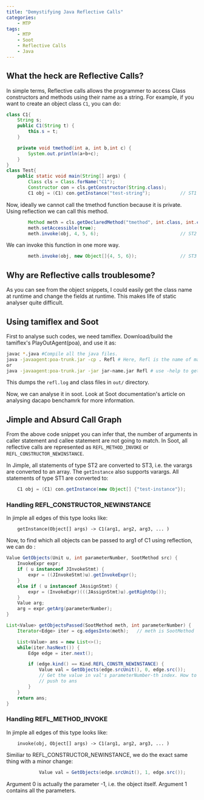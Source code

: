 ```yaml
---
title: "Demystifying Java Reflective Calls"
categories: 
    - MTP
tags:
    - MTP
    - Soot
    - Reflective Calls
    - Java
---
```


## What the heck are Reflective Calls?
In simple terms, Reflective calls allows the programmer to access Class constructors and methods using their name as a string. For example, if you want to create an object class ```C1```, you can do:

```java
class C1{
	String s;
	public C1(String t) {
		this.s = t;
	}

	private void tmethod(int a, int b,int c) {
		System.out.println(a+b+c);
	}
}
class Test{
	public static void main(String[] args) {
		Class cls = Class.forName("C1");
		Constructor con = cls.getConstructor(String.class);
		C1 obj = (C1) con.getInstance("test-string");			// ST1
```

Now, ideally we cannot call the tmethod function because it is private. Using reflection we can call this method.

```java
		Method meth = cls.getDeclaredMethod("tmethod", int.class, int.class, int.class);
		meth.setAccessible(true);
		meth.invoke(obj, 4, 5, 6);								// ST2
```

We can invoke this function in one more way.

```java
		meth.invoke(obj, new Object[]{4, 5, 6});				// ST3
```

## Why are Reflective calls troublesome?

As you can see from the object snippets, I could easily get the class name at runtime and change the fields at runtime. This makes life of static analyser quite difficult.

## Using tamiflex and Soot

First to analyse such codes, we need tamiflex. Download/build the tamiflex's PlayOutAgent(poa), and use it as:

```bash
javac *.java #Compile all the java files.
java -javaagent:poa-trunk.jar -cp . Refl # Here, Refl is the name of main class, change it accordingly.
or
java -javaagent:poa-trunk.jar -jar jar-name.jar Refl # use -help to get full information.
```

This dumps the ```refl.log``` and class files in ```out/``` directory.

Now, we can analyse it in soot. Look at Soot documentation's article on analysing dacapo benchamrk for more information.

## Jimple and Absurd Call Graph

From the above code snippet you can infer that, the number of arguments in caller statement and callee statement are not going to match. In Soot, all reflective calls are represented as ```REFL_METHOD_INVOKE``` or ```REFL_CONSTRUCTOR_NEWINSTANCE```.

In Jimple, all statements of type ST2 are converted to ST3, i.e. the varargs are converted to an array. The ```getInstance``` also supports varargs. All statements of type ST1 are converted to:

```java
	C1 obj = (C1) con.getInstance(new Object[] {"test-instance"});
```

### Handling REFL_CONSTRUCTOR_NEWINSTANCE

In jimple all edges of this type looks like:
```
	getInstance(Object[] args) -> C1(arg1, arg2, arg3, ... )
```

Now, to find which all objects can be passed to arg1 of C1 using reflection, we can do :

```java
Value GetObjects(Unit u, int parameterNumber, SootMethod src) {
	InvokeExpr expr;
    if ( u instanceof JInvokeStmt) {
        expr = ((JInvokeStmt)u).getInvokeExpr();
    }
    else if ( u instanceof JAssignStmt) {
        expr = (InvokeExpr)(((JAssignStmt)u).getRightOp());
    }
    Value arg;
    arg = expr.getArg(parameterNumber);
}

List<Value> getObjectsPassed(SootMethod meth, int parameterNumber) { 
	Iterator<Edge> iter = cg.edgesInto(meth);	// meth is SootMethod 

	List<Value> ans = new List<>();
	while(iter.hasNext()) {
		Edge edge = iter.next();

		if (edge.kind() == Kind.REFL_CONSTR_NEWINSTANCE) {
			Value val = GetObjects(edge.srcUnit(), 0, edge.src());
			// Get the value in val's parameterNumber-th index. How to get this?
			// push to ans
		}
	}
	return ans;
}
```

### Handling REFL_METHOD_INVOKE

In jimple all edges of this type looks like:
```
	invoke(obj, Object[] args) -> C1(arg1, arg2, arg3, ... )
```

Similiar to REFL_CONSTRUCTOR_NEWINSTANCE, we do the exact same thing with a minor change:

```java
			Value val = GetObjects(edge.srcUnit(), 1, edge.src());
```

Argument 0 is actually the parameter -1, i.e. the object itself. Argument 1 contains all the parameters.

